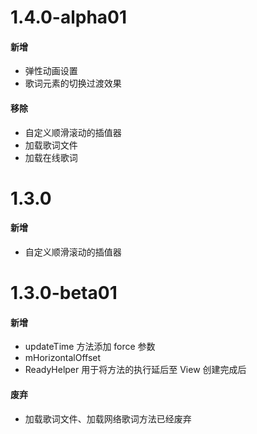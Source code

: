 # 1.4.0-alpha01

#### 新增

- 弹性动画设置
- 歌词元素的切换过渡效果

#### 移除

- 自定义顺滑滚动的插值器
- 加载歌词文件
- 加载在线歌词

# 1.3.0

#### 新增

- 自定义顺滑滚动的插值器

# 1.3.0-beta01

#### 新增

- updateTime 方法添加 force 参数
- mHorizontalOffset
- ReadyHelper 用于将方法的执行延后至 View 创建完成后

#### 废弃

- 加载歌词文件、加载网络歌词方法已经废弃